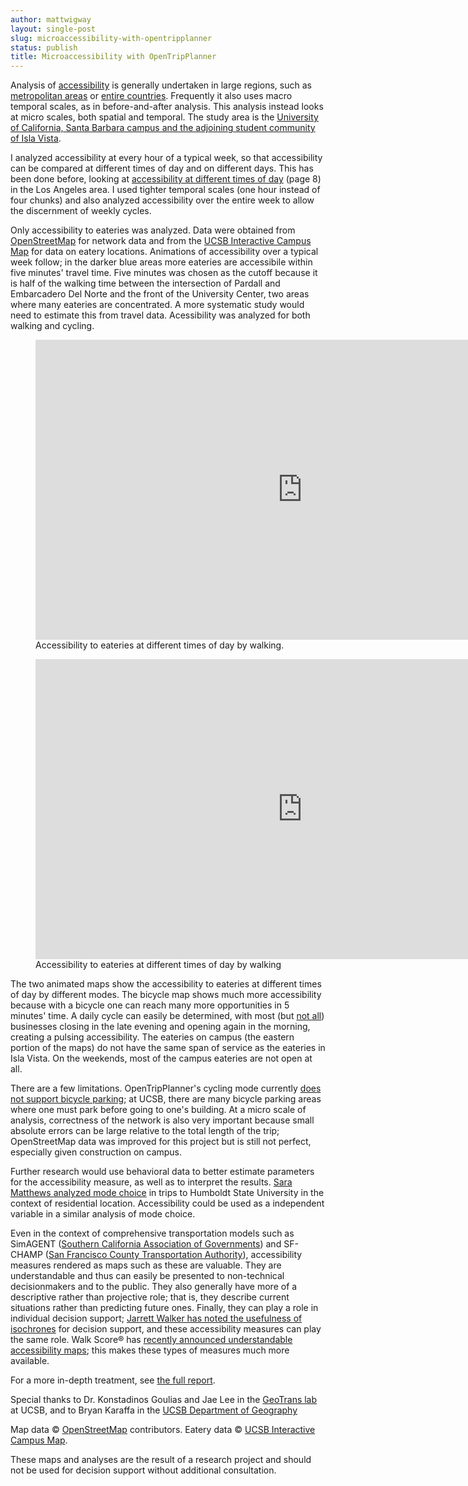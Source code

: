```yaml
---
author: mattwigway
layout: single-post
slug: microaccessibility-with-opentripplanner
status: publish
title: Microaccessibility with OpenTripPlanner
---
```


Analysis of [accessibility](http://www.vtpi.org/tdm/tdm84.htm) is
generally undertaken in large regions, such as
[metropolitan areas](http://hdl.handle.net/1721.1/32414) or
[entire countries](http://dx.doi.org/10.1080/00045608.2012.689240). Frequently
it also uses macro temporal scales, as in before-and-after
analysis. This analysis instead looks at micro scales, both spatial
and temporal. The study area is the
[University of California, Santa Barbara campus and the adjoining student community of Isla Vista](http://www.openstreetmap.org/?lat=34.41272&lon=-119.85839&zoom=15&layers=M).

I analyzed accessibility at every hour of a typical week, so that
accessibility can be compared at different times of day and on
different days. This has been done before, looking at
[accessibility at different times of day](http://www.scag.ca.gov/modeling/pdf/ABM/ABMreport01_Overview.pdf#page=8)
(page 8) in the Los Angeles area. I used tighter temporal scales (one
hour instead of four chunks) and also analyzed accessibility over the
entire week to allow the discernment of weekly cycles.

Only accessibility to eateries was analyzed. Data were obtained from
[OpenStreetMap](http://www.openstreetmap.org) for network data and
from the [UCSB Interactive Campus Map](http://map.geog.ucsb.edu) for
data on eatery locations. Animations of accessibility over a typical
week follow; in the darker blue areas more eateries are accessibile
within five minutes' travel time. Five minutes was chosen as the
cutoff because it is half of the walking time between the intersection
of Pardall and Embarcadero Del Norte and the front of the University
Center, two areas where many eateries are concentrated. A more
systematic study would need to estimate this from travel
data. Acessibility was analyzed for both walking and cycling.

<figure>
  <iframe width="853" height="480"
  src="https://www.youtube-nocookie.com/embed/jrZURxZrJaU?rel=0"
  frameborder="0" allowfullscreen="yes"></iframe>
  <figcaption>Accessibility to eateries at different times of day by
  walking.</figcaption>
</figure>

<figure>
  <iframe width="853" height="480"
  src="https://www.youtube-nocookie.com/embed/PTEvVajxdbc?rel=0"
  frameborder="0" allowfullscreen="yes"></iframe>
  <figcaption>Accessibility to eateries at different times of day by
  walking</figcaption>
</figure>

The two animated maps show the accessibility to eateries at different
times of day by different modes. The bicycle map shows much more
accessibility because with a bicycle one can reach many more
opportunities in 5 minutes' time. A daily cycle can easily be
determined, with most (but
[not all](https://www.google.com/search?q=freebirds+world+burrito+isla+vista))
businesses closing in the late evening and opening again in the
morning, creating a pulsing accessibility. The eateries on campus (the
eastern portion of the maps) do not have the same span of service as
the eateries in Isla Vista. On the weekends, most of the campus
eateries are not open at all.

There are a few limitations. OpenTripPlanner's cycling mode currently
[does not support bicycle parking](https://www.github.com/openplans/OpenTripPlanner/issues/865);
at UCSB, there are many bicycle parking areas where one must park
before going to one's building. At a micro scale of analysis,
correctness of the network is also very important because small
absolute errors can be large relative to the total length of the trip;
OpenStreetMap data was improved for this project but is still not
perfect, especially given construction on campus.

Further research would use behavioral data to better estimate
parameters for the accessibility measure, as well as to interpret the
results. [Sara Matthews analyzed mode choice](http://hdl.handle.net/10211.2/2930)
in trips to Humboldt State University in the context of residential
location. Accessibility could be used as a independent variable in a
similar analysis of mode choice.

Even in the context of comprehensive transportation models such as
SimAGENT
([Southern California Association of Governments](http://www.scag.ca.gov/))
and SF-CHAMP
([San Francisco County Transportation Authority](http://www.sfcta.org/)),
accessibility measures rendered as maps such as these are
valuable. They are understandable and thus can easily be presented to
non-technical decisionmakers and to the public. They also generally
have more of a descriptive rather than projective role; that is, they
describe current situations rather than predicting future
ones. Finally, they can play a role in individual decision support;
[Jarrett Walker has noted the usefulness of isochrones](http://www.humantransit.org/2012/11/the-need-for-maps-of-your-freedom.html)
for decision support, and these accessibility measures can play the
same role. Walk Score® has
[recently announced understandable accessibility maps](http://blog.walkscore.com/2013/04/choicemaps-new-way-to-measure-neighborhoods/);
this makes these types of measures much more available.

For a more in-depth treatment, see [the full report](/publications/2013/Conway-Accessibility-UCSB.pdf).

<div class="boilerplate">

Special thanks to Dr. Konstadinos Goulias and Jae Lee in the
<a href="http://www.geog.ucsb.edu/geotrans/">GeoTrans lab</a> at UCSB, and to
Bryan Karaffa in the
<a href="http://geog.ucsb.edu">UCSB Department of Geography</a>

Map data © <a href="http://www.openstreetmap.org">OpenStreetMap</a>
contributors. Eatery data ©
<a href="http://map.geog.ucsb.edu">UCSB Interactive Campus Map</a>.

These maps and analyses are the result of a research project and
should not be used for decision support without additional consultation.

</div>

